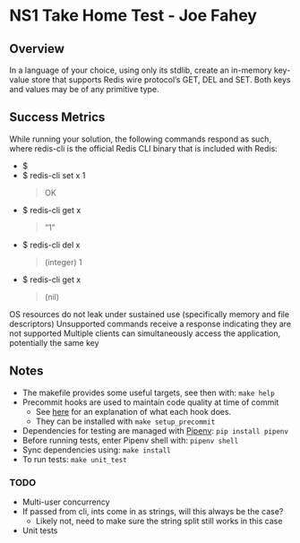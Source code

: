 # NS1 Take Home Test - Joe Fahey

## Overview
In a language of your choice, using only its stdlib, create an in-memory key-value store that supports Redis wire protocol’s GET, DEL and SET. Both keys and values may be of any primitive type.

## Success Metrics
While running your solution, the following commands respond as such, where redis-cli is the official Redis CLI binary that is included with Redis:
* $ <start solution>
* $ redis-cli set x 1
    > OK
* $ redis-cli get x
     > “1”
* $ redis-cli del x
    > (integer) 1
* $ redis-cli get x
    > (nil)

OS resources do not leak under sustained use (specifically memory and file descriptors)
Unsupported commands receive a response indicating they are not supported
Multiple clients can simultaneously access the application, potentially the same key


## Notes
* The makefile provides some useful targets, see then with: `make help`
* Precommit hooks are used to maintain code quality at time of commit
    * See [here](https://pre-commit.com/hooks.html) for an explanation of what each hook does.
    * They can be installed with `make setup_precommit`
* Dependencies for testing are managed with [Pipenv](https://realpython.com/pipenv-guide/): `pip install pipenv`
* Before running tests, enter Pipenv shell with: `pipenv shell`
* Sync dependencies using: `make install`
* To run tests: `make unit_test`

### TODO
* Multi-user concurrency
* If passed from cli, ints come in as strings, will this always be the case?
    * Likely not, need to make sure the string split still works in this case
* Unit tests
